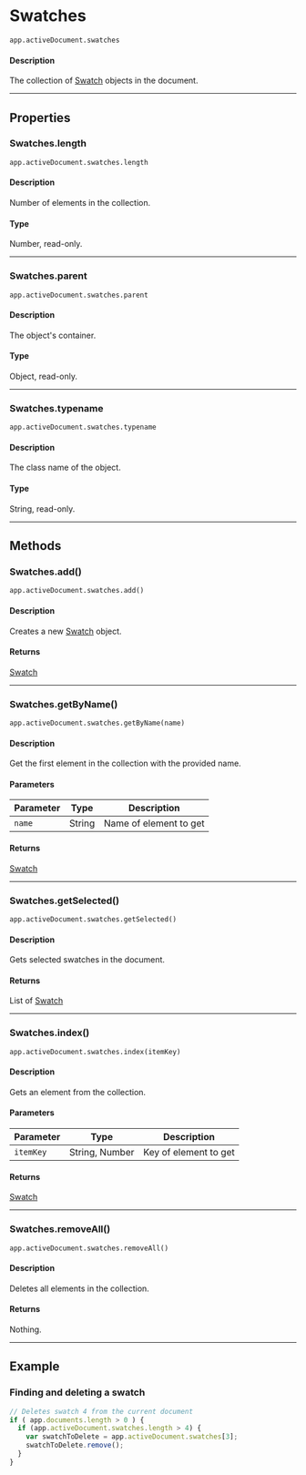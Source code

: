 # Swatches

`app.activeDocument.swatches`

#### Description

The collection of [Swatch](./Swatch.md) objects in the document.

---

## Properties

### Swatches.length

`app.activeDocument.swatches.length`

#### Description

Number of elements in the collection.

#### Type

Number, read-only.

---

### Swatches.parent

`app.activeDocument.swatches.parent`

#### Description

The object's container.

#### Type

Object, read-only.

---

### Swatches.typename

`app.activeDocument.swatches.typename`

#### Description

The class name of the object.

#### Type

String, read-only.

---

## Methods

### Swatches.add()

`app.activeDocument.swatches.add()`

#### Description

Creates a new [Swatch](./Swatch.md) object.

#### Returns

[Swatch](./Swatch.md)

---

### Swatches.getByName()

`app.activeDocument.swatches.getByName(name)`

#### Description

Get the first element in the collection with the provided name.

#### Parameters

| Parameter   | Type   | Description            |
|-------------|--------|------------------------|
| `name`      | String | Name of element to get |

#### Returns

[Swatch](./Swatch.md)

---

### Swatches.getSelected()

`app.activeDocument.swatches.getSelected()`

#### Description

Gets selected swatches in the document.

#### Returns

List of [Swatch](./Swatch.md)

---

### Swatches.index()

`app.activeDocument.swatches.index(itemKey)`

#### Description

Gets an element from the collection.

#### Parameters

| Parameter   | Type           | Description           |
|-------------|----------------|-----------------------|
| `itemKey`   | String, Number | Key of element to get |

#### Returns

[Swatch](./Swatch.md)

---

### Swatches.removeAll()

`app.activeDocument.swatches.removeAll()`

#### Description

Deletes all elements in the collection.

#### Returns

Nothing.

---

## Example

### Finding and deleting a swatch

```javascript
// Deletes swatch 4 from the current document
if ( app.documents.length > 0 ) {
  if (app.activeDocument.swatches.length > 4) {
    var swatchToDelete = app.activeDocument.swatches[3];
    swatchToDelete.remove();
  }
}
```
